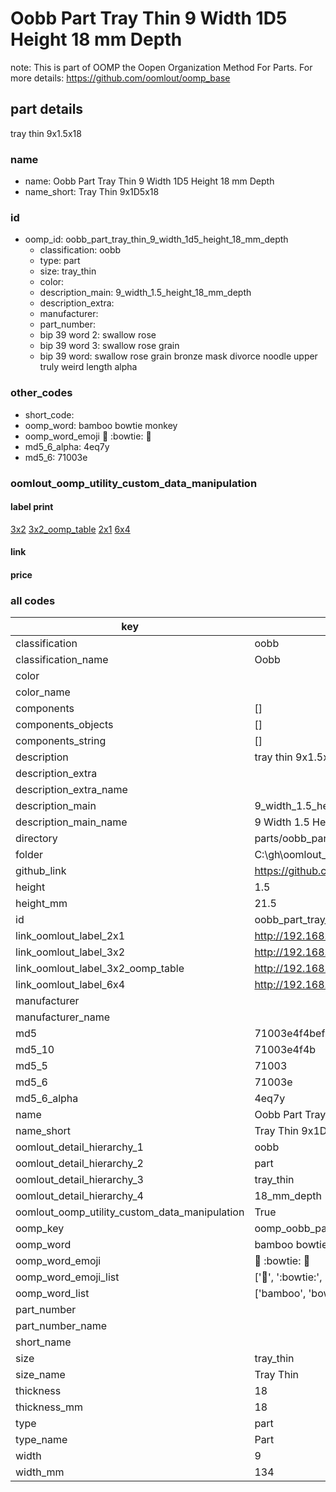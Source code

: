 # Oobb Part Tray Thin 9 Width 1D5 Height 18 mm Depth  

note: This is part of OOMP the Oopen Organization Method For Parts. For more details: https://github.com/oomlout/oomp_base

##  part details
  



tray thin 9x1.5x18



### name
* name: Oobb Part Tray Thin 9 Width 1D5 Height 18 mm Depth
* name_short: Tray Thin 9x1D5x18 
### id
* oomp_id: oobb_part_tray_thin_9_width_1d5_height_18_mm_depth
  * classification: oobb
  * type: part
  * size: tray_thin
  * color: 
  * description_main: 9_width_1.5_height_18_mm_depth
  * description_extra: 
  * manufacturer: 
  * part_number: 
  * bip 39 word 2: swallow rose
  * bip 39 word 3: swallow rose grain
  * bip 39 word: swallow rose grain bronze mask divorce noodle upper truly weird length alpha

### other_codes
* short_code: 
* oomp_word: bamboo bowtie monkey
* oomp_word_emoji :bamboo: :bowtie: :monkey:
* md5_6_alpha: 4eq7y
* md5_6: 71003e






### oomlout_oomp_utility_custom_data_manipulation
#### label print
[3x2](http://192.168.1.245:1112/?label=oomp%204eq7y)
[3x2_oomp_table](http://192.168.1.108:1112/?label=oomp%204eq7y)
[2x1](http://192.168.1.242:1112/?label=oomp%204eq7y)
[6x4](http://192.168.1.55:1112/?label=oomp%204eq7y)    

#### link

                              

#### price







### all codes 
| key | value |  
| --- | --- |  
| classification | oobb |  
| classification_name | Oobb |  
| color |  |  
| color_name |  |  
| components | [] |  
| components_objects | [] |  
| components_string | [] |  
| description | tray thin 9x1.5x18 |  
| description_extra |  |  
| description_extra_name |  |  
| description_main | 9_width_1.5_height_18_mm_depth |  
| description_main_name | 9 Width 1.5 Height 18 mm Depth |  
| directory | parts/oobb_part_tray_thin_9_width_1d5_height_18_mm_depth |  
| folder | C:\gh\oomlout_oobb_version_4_generated_parts\parts\oobb_part_tray_thin_9_width_1d5_height_18_mm_depth |  
| github_link | https://github.com/oomlout/oomlout_oomp_part_src/tree/main/parts/oobb_part_tray_thin_9_width_1d5_height_18_mm_depth |  
| height | 1.5 |  
| height_mm | 21.5 |  
| id | oobb_part_tray_thin_9_width_1d5_height_18_mm_depth |  
| link_oomlout_label_2x1 | http://192.168.1.242:1112/?label=oomp%204eq7y |  
| link_oomlout_label_3x2 | http://192.168.1.245:1112/?label=oomp%204eq7y |  
| link_oomlout_label_3x2_oomp_table | http://192.168.1.108:1112/?label=oomp%204eq7y |  
| link_oomlout_label_6x4 | http://192.168.1.55:1112/?label=oomp%204eq7y |  
| manufacturer |  |  
| manufacturer_name |  |  
| md5 | 71003e4f4bef12c1004431cacb2f06d8 |  
| md5_10 | 71003e4f4b |  
| md5_5 | 71003 |  
| md5_6 | 71003e |  
| md5_6_alpha | 4eq7y |  
| name | Oobb Part Tray Thin 9 Width 1D5 Height 18 mm Depth |  
| name_short | Tray Thin 9x1D5x18  |  
| oomlout_detail_hierarchy_1 | oobb |  
| oomlout_detail_hierarchy_2 | part |  
| oomlout_detail_hierarchy_3 | tray_thin |  
| oomlout_detail_hierarchy_4 | 18_mm_depth |  
| oomlout_oomp_utility_custom_data_manipulation | True |  
| oomp_key | oomp_oobb_part_tray_thin_9_width_1d5_height_18_mm_depth |  
| oomp_word | bamboo bowtie monkey |  
| oomp_word_emoji | :bamboo: :bowtie: :monkey: |  
| oomp_word_emoji_list | [':bamboo:', ':bowtie:', ':monkey:'] |  
| oomp_word_list | ['bamboo', 'bowtie', 'monkey'] |  
| part_number |  |  
| part_number_name |  |  
| short_name |  |  
| size | tray_thin |  
| size_name | Tray Thin |  
| thickness | 18 |  
| thickness_mm | 18 |  
| type | part |  
| type_name | Part |  
| width | 9 |  
| width_mm | 134 |  

